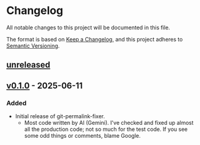 # Changelog

All notable changes to this project will be documented in this file.

The format is based on [Keep a Changelog](https://keepachangelog.com/en/1.1.0/),
and this project adheres to [Semantic Versioning](https://semver.org/spec/v2.0.0.html).

## [unreleased]

## [v0.1.0] - 2025-06-11

### Added

- Initial release of git-permalink-fixer.
  - Most code written by AI (Gemini). I've checked and fixed up almost all the
    production code; not so much for the test code.
    If you see some odd things or comments, blame Google.

[unreleased]: https://github.com/huyz/git-permalink-fixer/compare/v0.1.0...HEAD
[v0.1.0]: https://github.com/huyz/git-permalink-fixer/releases/tag/v0.1.0
